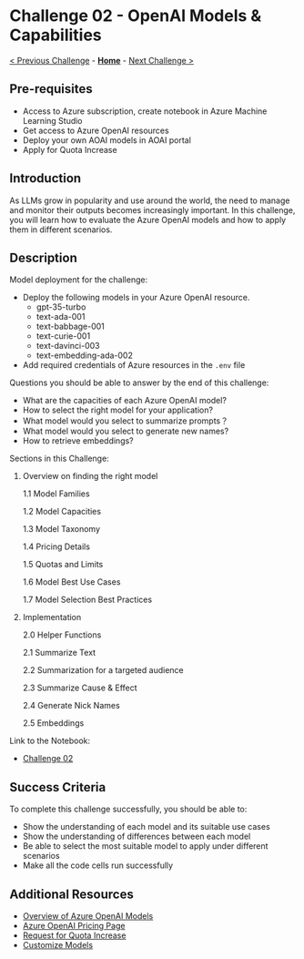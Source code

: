 # Challenge 02 - OpenAI Models & Capabilities

[< Previous Challenge](./Challenge-01.md) - **[Home](../README.md)** - [Next Challenge >](./Challenge-03.md)


## Pre-requisites

* Access to Azure subscription, create notebook in Azure Machine Learning Studio
* Get access to Azure OpenAI resources
* Deploy your own AOAI models in AOAI portal
* Apply for Quota Increase

## Introduction

As LLMs grow in popularity and use around the world, the need to manage and monitor their outputs becomes increasingly important. In this challenge, you will learn how to evaluate the Azure OpenAI models and how to apply them in different scenarios.

## Description
Model deployment for the challenge:
- Deploy the following models in your Azure OpenAI resource. 
  - gpt-35-turbo
  - text-ada-001
  - text-babbage-001
  - text-curie-001
  - text-davinci-003
  - text-embedding-ada-002
- Add required credentials of Azure resources in the ``.env`` file

Questions you should be able to answer by the end of this challenge:
- What are the capacities of each Azure OpenAI model?
- How to select the right model for your application?
- What model would you select to summarize prompts？
- What model would you select to generate new names?
- How to retrieve embeddings?

Sections in this Challenge:
1. Overview on finding the right model

    1.1 Model Families
    
    1.2 Model Capacities

    1.3 Model Taxonomy

    1.4 Pricing Details

    1.5 Quotas and Limits

    1.6 Model Best Use Cases

    1.7 Model Selection Best Practices
2. Implementation

    2.0 Helper Functions

    2.1 Summarize Text

    2.2 Summarization for a targeted audience

    2.3 Summarize Cause & Effect

    2.4 Generate Nick Names

    2.5 Embeddings

Link to the Notebook:
- [Challenge 02](https://github.com/izzymsft/WhatTheHack/blob/xxx-OpenAIFundamentals/xxx-OpenAIFundamentals/Student/Resources/Notebooks/CH-02-ModelComparison.ipynb)

## Success Criteria

To complete this challenge successfully, you should be able to:
- Show the understanding of each model and its suitable use cases
- Show the understanding of differences between each model
- Be able to select the most suitable model to apply under different scenarios
- Make all the code cells run successfully

## Additional Resources

- [Overview of Azure OpenAI Models](https://learn.microsoft.com/en-us/azure/cognitive-services/openai/concepts/models)
- [Azure OpenAI Pricing Page](https://azure.microsoft.com/en-us/pricing/details/cognitive-services/openai-service/)
- [Request for Quota Increase](https://customervoice.microsoft.com/Pages/ResponsePage.aspx?id=v4j5cvGGr0GRqy180BHbR4xPXO648sJKt4GoXAed-0pURVJWRU4yRTMxRkszU0NXRFFTTEhaT1g1NyQlQCN0PWcu)
- [Customize Models](https://learn.microsoft.com/en-us/azure/cognitive-services/openai/how-to/fine-tuning?pivots=programming-language-studio)
